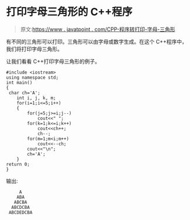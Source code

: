 # 打印字母三角形的 C++程序

> 原文:[https://www . javatpoint . com/CPP-程序转打印-字母-三角形](https://www.javatpoint.com/cpp-program-to-print-alphabet-triangle)

有不同的三角形可以打印。三角形可以由字母或数字生成。在这个 C++程序中，我们将打印字母三角形。

让我们看看 C++打印字母三角形的例子。

```
#include <iostream>
using namespace std;
int main()
{
 char ch='A';  
    int i, j, k, m;  
    for(i=1;i<=5;i++)  
    {  
        for(j=5;j>=i;j--)  
            cout<<" ";  
        for(k=1;k<=i;k++)  
            cout<<ch++;  
            ch--;  
        for(m=1;m<i;m++)  
            cout<<--ch;  
        cout<<"\n";  
        ch='A';  
    }  
return 0;
}

```

输出:

```
     A
    ABA
   ABCBA
  ABCDCBA
 ABCDEDCBA

```